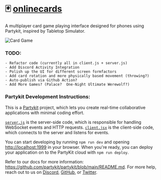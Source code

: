 # 🃏 [onlinecards](https://onlinecards.zalo.partykit.dev)

A multiplayer card game playing interface designed for phones using Partykit, inspired by Tabletop Simulator.

![Card Game](./public/CardGame.gif)

### TODO:
    - Refactor code (currently all in client.js + server.js)
    - Add Discord Activity Integration
    - Polish up the UI for different screen formfactors
    - Add card rotation and more physically based movement (throwing?)
    - Auto-publish via Github Action?
    - Add More Games? (Palace?  One-Night Ultimate Werewolf?)

### Partykit Development Instructions:
This is a [Partykit](https://partykit.io) project, which lets you create real-time collaborative applications with minimal coding effort.

[`server.js`](./src/server.js) is the server-side code, which is responsible for handling WebSocket events and HTTP requests. [`client.jsx`](./src/client.jsx) is the client-side code, which connects to the server and listens for events.

You can start developing by running `npm run dev` and opening [http://localhost:1999](http://localhost:1999) in your browser. When you're ready, you can deploy your application on to the PartyKit cloud with `npm run deploy`.

Refer to our docs for more information: https://github.com/partykit/partykit/blob/main/README.md. For more help, reach out to us on [Discord](https://discord.gg/g5uqHQJc3z), [GitHub](https://github.com/partykit/partykit), or [Twitter](https://twitter.com/partykit_io).
